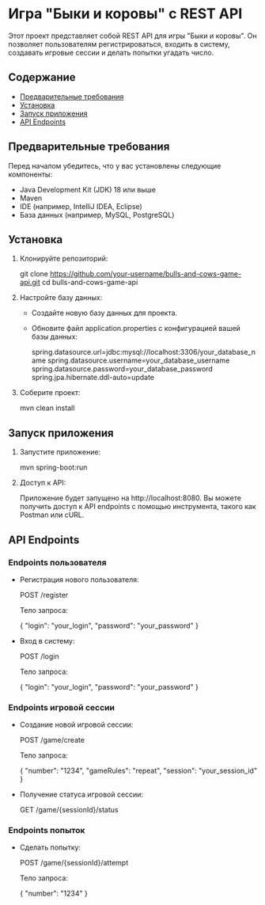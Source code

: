 # Игра "Быки и коровы" с REST API

Этот проект представляет собой REST API для игры "Быки и коровы". Он позволяет пользователям регистрироваться, входить в систему, создавать игровые сессии и делать попытки угадать число.

## Содержание

- [Предварительные требования](#предварительные-требования)
- [Установка](#установка)
- [Запуск приложения](#запуск-приложения)
- [API Endpoints](#api-endpoints)

## Предварительные требования

Перед началом убедитесь, что у вас установлены следующие компоненты:

- Java Development Kit (JDK) 18 или выше
- Maven
- IDE (например, IntelliJ IDEA, Eclipse)
- База данных (например, MySQL, PostgreSQL)

## Установка

1. Клонируйте репозиторий:

   
    git clone https://github.com/your-username/bulls-and-cows-game-api.git
    cd bulls-and-cows-game-api
    
2. Настройте базу данных:

    - Создайте новую базу данных для проекта.
    - Обновите файл application.properties с конфигурацией вашей базы данных:

       
        spring.datasource.url=jdbc\:mysql://localhost:3306/your_database_name
        spring.datasource.username=your_database_username
        spring.datasource.password=your_database_password
        spring.jpa.hibernate.ddl-auto=update
        
3. Соберите проект:

   
    mvn clean install
    
## Запуск приложения

1. Запустите приложение:

   
    mvn spring-boot\:run
    
2. Доступ к API:

    Приложение будет запущено на http://localhost:8080. Вы можете получить доступ к API endpoints с помощью инструмента, такого как Postman или cURL.

## API Endpoints

### Endpoints пользователя

- Регистрация нового пользователя:

   
    POST /register
    
    Тело запроса:

   
    {
        "login": "your_login",
        "password": "your_password"
    }
    
- Вход в систему:

   
    POST /login
    
    Тело запроса:

   
    {
        "login": "your_login",
        "password": "your_password"
    }
    
### Endpoints игровой сессии

- Создание новой игровой сессии:

   
    POST /game/create
    
    Тело запроса:

   
    {
        "number": "1234",
        "gameRules": "repeat",
        "session": "your_session_id"
    }
    
- Получение статуса игровой сессии:

   
    GET /game/{sessionId}/status
    
### Endpoints попыток

- Сделать попытку:

   
    POST /game/{sessionId}/attempt
    
    Тело запроса:

   
    {
        "number": "1234"
    }
